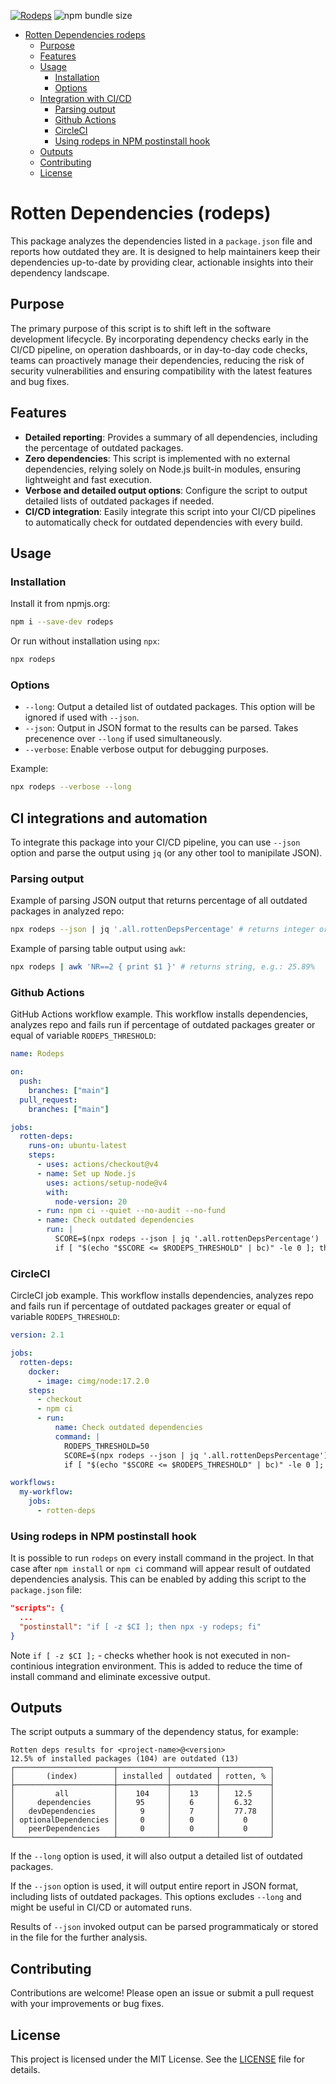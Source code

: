 [![Rodeps](https://github.com/vasser/rotten-deps/actions/workflows/rotten-deps.yml/badge.svg)](https://github.com/vasser/rotten-deps/actions/workflows/rotten-deps.yml) ![npm bundle size](https://img.shields.io/bundlephobia/minzip/rodeps)

<!-- TOC -->

- [Rotten Dependencies rodeps](#rotten-dependencies-rodeps)
  - [Purpose](#purpose)
  - [Features](#features)
  - [Usage](#usage)
    - [Installation](#installation)
    - [Options](#options)
  - [Integration with CI/CD](#integration-with-cicd)
    - [Parsing output](#parsing-output)
    - [Github Actions](#github-actions)
    - [CircleCI](#circleci)
    - [Using rodeps in NPM postinstall hook](#using-rodeps-in-npm-postinstall-hook)
  - [Outputs](#outputs)
  - [Contributing](#contributing)
  - [License](#license)

<!-- /TOC -->

# Rotten Dependencies (rodeps)

This package analyzes the dependencies listed in a `package.json` file and reports how outdated they are. It is designed to help maintainers keep their dependencies up-to-date by providing clear, actionable insights into their dependency landscape.

## Purpose

The primary purpose of this script is to shift left in the software development lifecycle. By incorporating dependency checks early in the CI/CD pipeline, on operation dashboards, or in day-to-day code checks, teams can proactively manage their dependencies, reducing the risk of security vulnerabilities and ensuring compatibility with the latest features and bug fixes.

## Features

- **Detailed reporting**: Provides a summary of all dependencies, including the percentage of outdated packages.
- **Zero dependencies**: This script is implemented with no external dependencies, relying solely on Node.js built-in modules, ensuring lightweight and fast execution.
- **Verbose and detailed output options**: Configure the script to output detailed lists of outdated packages if needed.
- **CI/CD integration**: Easily integrate this script into your CI/CD pipelines to automatically check for outdated dependencies with every build.

## Usage

### Installation

Install it from npmjs.org:

```sh
npm i --save-dev rodeps
```

Or run without installation using `npx`:

```sh
npx rodeps
```

### Options

- `--long`: Output a detailed list of outdated packages. This option will be ignored if used with `--json`.
- `--json`: Output in JSON format to the results can be parsed. Takes precenence over `--long` if used simultaneously.
- `--verbose`: Enable verbose output for debugging purposes.

Example:

```sh
npx rodeps --verbose --long
```

## CI integrations and automation

To integrate this package into your CI/CD pipeline, you can use `--json` option and parse the output using `jq` (or any other tool to manipilate JSON).

### Parsing output

Example of parsing JSON output that returns percentage of all outdated packages in analyzed repo:

```sh
npx rodeps --json | jq '.all.rottenDepsPercentage' # returns integer or float, e.g.: 25.89
```

Example of parsing table output using `awk`:

```sh
npx rodeps | awk 'NR==2 { print $1 }' # returns string, e.g.: 25.89%
```

### Github Actions

GitHub Actions workflow example. This workflow installs dependencies, analyzes repo and fails run if percentage of outdated packages greater or equal of variable `RODEPS_THRESHOLD`:

```yaml
name: Rodeps

on:
  push:
    branches: ["main"]
  pull_request:
    branches: ["main"]

jobs:
  rotten-deps:
    runs-on: ubuntu-latest
    steps:
      - uses: actions/checkout@v4
      - name: Set up Node.js
        uses: actions/setup-node@v4
        with:
          node-version: 20
      - run: npm ci --quiet --no-audit --no-fund
      - name: Check outdated dependencies
        run: |
          SCORE=$(npx rodeps --json | jq '.all.rottenDepsPercentage')
          if [ "$(echo "$SCORE <= $RODEPS_THRESHOLD" | bc)" -le 0 ]; then echo "Outdated dependencies $SCORE breach threashold $RODEPS_THRESHOLD"; exit 1; else echo "Outdated dependencies score $SCORE is ok"; fi
```

### CircleCI

CircleCI job example. This workflow installs dependencies, analyzes repo and fails run if percentage of outdated packages greater or equal of variable `RODEPS_THRESHOLD`:

```yaml
version: 2.1

jobs:
  rotten-deps:
    docker:
      - image: cimg/node:17.2.0
    steps:
      - checkout
      - npm ci
      - run:
          name: Check outdated dependencies
          command: |
            RODEPS_THRESHOLD=50
            SCORE=$(npx rodeps --json | jq '.all.rottenDepsPercentage')
            if [ "$(echo "$SCORE <= $RODEPS_THRESHOLD" | bc)" -le 0 ]; then echo "Outdated dependencies $SCORE breach threashold $RODEPS_THRESHOLD"; exit 1; else echo "Outdated dependencies score $SCORE is ok"; fi

workflows:
  my-workflow:
    jobs:
      - rotten-deps
```

### Using rodeps in NPM postinstall hook

It is possible to run `rodeps` on every install command in the project. In that case after `npm install` or `npm ci` command will appear result of outdated dependencies analysis. This can be enabled by adding this script to the `package.json` file:

```json
"scripts": {
  ...
  "postinstall": "if [ -z $CI ]; then npx -y rodeps; fi"
}
```

Note `if [ -z $CI ];` - checks whether hook is not executed in non-continious integration environment. This is added to reduce the time of install command and eliminate excessive output.

## Outputs

The script outputs a summary of the dependency status, for example:

```
Rotten deps results for <project-name>@<version>
12.5% of installed packages (104) are outdated (13)
┌──────────────────────┬───────────┬──────────┬───────────┐
│       (index)        │ installed │ outdated │ rotten, % │
├──────────────────────┼───────────┼──────────┼───────────┤
│         all          │    104    │    13    │   12.5    │
│     dependencies     │    95     │    6     │   6.32    │
│   devDependencies    │     9     │    7     │   77.78   │
│ optionalDependencies │     0     │    0     │     0     │
│   peerDependencies   │     0     │    0     │     0     │
└──────────────────────┴───────────┴──────────┴───────────┘
```

If the `--long` option is used, it will also output a detailed list of outdated packages.

If the `--json` option is used, it will output entire report in JSON format, including lists of outdated packages. This options excludes `--long` and might be useful in CI/CD or automated runs.

Results of `--json` invoked output can be parsed programmaticaly or stored in the file for the further analysis.

## Contributing

Contributions are welcome! Please open an issue or submit a pull request with your improvements or bug fixes.

## License

This project is licensed under the MIT License. See the [LICENSE](LICENSE) file for details.
